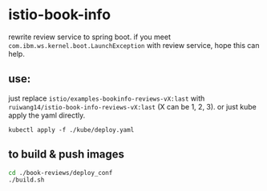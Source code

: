 # istio-book-info
rewrite review service to spring boot.
if you meet `com.ibm.ws.kernel.boot.LaunchException` with review service,
hope this can help.

## use:
just replace `istio/examples-bookinfo-reviews-vX:last` with
`ruiwang14/istio-book-info-reviews-vX:last` (X can be 1, 2, 3).
or just kube apply the yaml directly.
```
kubectl apply -f ./kube/deploy.yaml
```

## to build & push images

``` bash
cd ./book-reviews/deploy_conf
./build.sh
```

